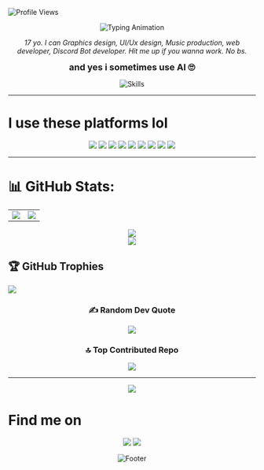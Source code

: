 <!-- Profile README.md -->

![Profile Views](https://komarev.com/ghpvc/?username=fearrrx&color=00FF88&style=for-the-badge&label=PROFILE+VIEWS)





<p align="center">
  <img src="https://readme-typing-svg.herokuapp.com?font=Fira+Code&size=30&duration=3000&pause=1000&color=D1D5DB&center=true&vCenter=true&width=500&lines=yo+im+fearrr;Graphics+Designer;UI%2FUX+Designer;Music+Producer;Web+Developer;Discord+Bot+Developer" alt="Typing Animation" />
</p>

<p align="center">
  <em>17 yo. I can Graphics design, UI/Ux design, Music production, web developer, Discord Bot developer.  
  Hit me up if you wanna work. No bs.</em>
</p>

<p align="center">
  <strong style="font-size: 18px;">and yes i sometimes use AI 🙄</strong>
</p>

<p align="center">
  <img src="https://skillicons.dev/icons?i=css,markdown,javascript,java,typescript,python,powershell,html,firebase,vercel,fastapi,flutter,jquery,react,tailwindcss,vite,threejs,vue,figma,portfolio&theme=dark" alt="Skills" />
</p>

---

<h1>I use these platforms lol</h1>
<p align="center">
  <img src="https://img.shields.io/badge/Codeanywhere-16181b?style=for-the-badge&logo=Codeanywhere&logoColor=d1d5db" />
  <img src="https://img.shields.io/badge/VSCode%20Web-1b1d21?style=for-the-badge&logo=visualstudiocode&logoColor=d1d5db" />
  <img src="https://img.shields.io/badge/GitHub%20Codespaces-272a30?style=for-the-badge&logo=github&logoColor=d1d5db" />
  <img src="https://img.shields.io/badge/Google%20Colab-202124?style=for-the-badge&logo=googlecolab&logoColor=d1d5db" />
  <img src="https://img.shields.io/badge/Google%20AI%20Studio-42454c?style=for-the-badge&logo=google&logoColor=d1d5db" />
  <img src="https://img.shields.io/badge/ChatGPT-535863?style=for-the-badge&logo=openai&logoColor=d1d5db" />
  <img src="https://img.shields.io/badge/Gemini-272a30?style=for-the-badge&logo=google&logoColor=d1d5db" />
  <img src="https://img.shields.io/badge/Claude-42454c?style=for-the-badge&logoColor=d1d5db" />
  <img src="https://img.shields.io/badge/Grok-1b1d21?style=for-the-badge&logoColor=d1d5db" />
</p>

---

# 📊 GitHub Stats:


<div align="center">
<table>
<tr>
<td width="50%">
<img src="https://github-readme-stats.vercel.app/api?username=fearrrx&show_icons=true&theme=radical&hide_border=true&count_private=true&bg_color=0d1117&title_color=00FF88&icon_color=00FF88&text_color=ffffff&border_radius=25&card_width=500" />
</td>
<td width="50%">
<img src="https://github-readme-stats.vercel.app/api/top-langs/?username=fearrrx&layout=compact&theme=radical&hide_border=true&bg_color=0d1117&title_color=00FF88&text_color=ffffff&border_radius=25&card_width=500" />
</td>
</tr>
</table>
</div>

<div align="center">
<img src="https://streak-stats.demolab.com?user=fearrrx&theme=radical&hide_border=true&background=0d1117&stroke=00FF88&ring=00FF88&fire=00FF88&currStreakLabel=00FF88&sideNums=ffffff&sideLabels=ffffff&dates=ffffff&border_radius=25" />
</div>

<div align="center">
<img src="https://github-readme-activity-graph.vercel.app/graph?username=fearrrx&theme=react-dark&bg_color=0d1117&color=00FF88&line=00FF88&point=ffffff&area=true&hide_border=true&border_radius=25" />
</div>


## 🏆 GitHub Trophies
![](https://github-profile-trophy.vercel.app/?username=fearrrx&theme=shadow_blue&no-frame=false&no-bg=false&margin-w=4)

<div align="center">

### ✍️ Random Dev Quote
![](https://quotes-github-readme.vercel.app/api?type=horizontal&theme=gruvbox)

### 🔝 Top Contributed Repo
![](https://github-contributor-stats.vercel.app/api?username=fearrrx&limit=5&theme=dark&combine_all_yearly_contributions=true)

---
[![](https://visitcount.itsvg.in/api?id=fearrrx&icon=0&color=0)](https://visitcount.itsvg.in)
</div>

<h1> Find me on</h1>
<p align="center">
    <img src="https://img.shields.io/badge/Discord-.fearrr-272a30?style=for-the-badge&logo=discord" />
  </a>
  <a href="https://www.instagram.com/swrlzxx" target="_blank">
    <img src="https://img.shields.io/badge/Instagram-@swrlzxx-1b1d21?style=for-the-badge&logo=instagram" />
  </a>
</p>
<div align="center">

![Footer](https://capsule-render.vercel.app/api?type=waving&color=gradient&customColorList=6,11,20&height=170&section=footer)

</div>
